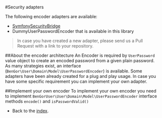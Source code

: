 #Security adapters

The following encoder adapters are available:

* [SymfonySecurityBridge](https://github.com/BenGorUser/SymfonySecurityBridge)
*  DummyUserPasswordEncoder that is available in this library

> In case you have created a new adapter, please send us a Pull Request with a link to your repository.

##About the encoder architecture
An Encoder is required by `UserPassword` value object to create an encoded password from a given plain password. As many
strategies exist, an interface (`BenGor\User\Domain\Model\UserPasswordEncoder`) is available. Some adapters have been
already created for a plug and play usage. In case you have some specific requirement you can implement your own adapter.

##Implement your own encoder
To implement your own encoder you need to implement `BenGorUser\User\Domain\Model\UserPasswordEncoder` interface methods
`encode()` and `isPasswordValid()`

- Back to the [index](index.md).
